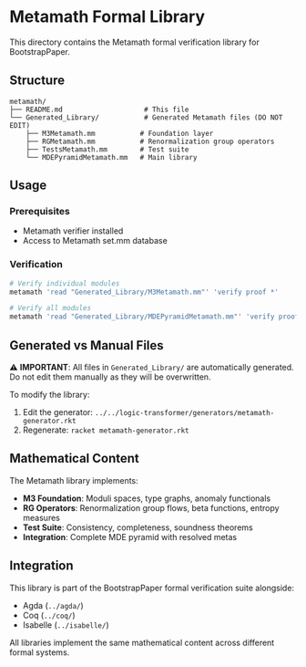 # Metamath Formal Library

This directory contains the Metamath formal verification library for BootstrapPaper.

## Structure

```
metamath/
├── README.md                    # This file
└── Generated_Library/           # Generated Metamath files (DO NOT EDIT)
    ├── M3Metamath.mm           # Foundation layer
    ├── RGMetamath.mm           # Renormalization group operators
    ├── TestsMetamath.mm        # Test suite
    └── MDEPyramidMetamath.mm   # Main library
```

## Usage

### Prerequisites
- Metamath verifier installed
- Access to Metamath set.mm database

### Verification
```bash
# Verify individual modules
metamath 'read "Generated_Library/M3Metamath.mm"' 'verify proof *'

# Verify all modules
metamath 'read "Generated_Library/MDEPyramidMetamath.mm"' 'verify proof *'
```

## Generated vs Manual Files

⚠️ **IMPORTANT**: All files in `Generated_Library/` are automatically generated. 
Do not edit them manually as they will be overwritten.

To modify the library:
1. Edit the generator: `../../logic-transformer/generators/metamath-generator.rkt`
2. Regenerate: `racket metamath-generator.rkt`

## Mathematical Content

The Metamath library implements:
- **M3 Foundation**: Moduli spaces, type graphs, anomaly functionals
- **RG Operators**: Renormalization group flows, beta functions, entropy measures
- **Test Suite**: Consistency, completeness, soundness theorems
- **Integration**: Complete MDE pyramid with resolved metas

## Integration

This library is part of the BootstrapPaper formal verification suite alongside:
- Agda (`../agda/`)
- Coq (`../coq/`)
- Isabelle (`../isabelle/`)

All libraries implement the same mathematical content across different formal systems.

